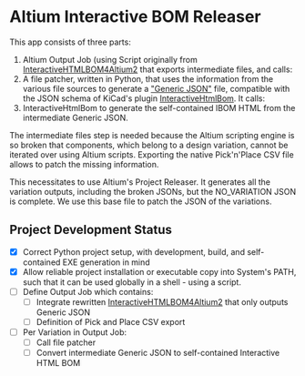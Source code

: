 # Altium Interactive BOM Releaser

This app consists of three parts:
1) Altium Output Job (using Script originally from [InteractiveHTMLBOM4Altium2](https://github.com/zharovdv/InteractiveHTMLBOM4Altium2) that exports intermediate files, and calls:
2) A file patcher, written in Python, that uses the information from the various file sources to generate a ["Generic JSON"](https://github.com/openscopeproject/InteractiveHtmlBom/blob/master/InteractiveHtmlBom/ecad/schema/genericjsonpcbdata_v1.schema) file, compatible with the JSON schema of KiCad's plugin [InteractiveHtmlBom](https://github.com/openscopeproject/InteractiveHtmlBom). It calls:
3) InteractiveHtmlBom to generate the self-contained IBOM HTML from the intermediate Generic JSON.

The intermediate files step is needed because the Altium scripting engine is so broken that components, which belong to a design variation, cannot be iterated over using Altium scripts. Exporting the native Pick'n'Place CSV file allows to patch the missing information.

This necessitates to use Altium's Project Releaser. It generates all the variation outputs, including the broken JSONs, but the NO_VARIATION JSON is complete. We use this base file to patch the JSON of the variations.

## Project Development Status
- [x] Correct Python project setup, with development, build, and self-contained EXE generation in mind
- [x] Allow reliable project installation or executable copy into System's PATH, such that it can be used globally in a shell - using a script.
- [ ] Define Output Job which contains:
  - [ ] Integrate rewritten [InteractiveHTMLBOM4Altium2](https://github.com/zharovdv/InteractiveHTMLBOM4Altium2) that only outputs Generic JSON
  - [ ] Definition of Pick and Place CSV export
- [ ] Per Variation in Output Job:
  - [ ] Call file patcher
  - [ ] Convert intermediate Generic JSON to self-contained Interactive HTML BOM

